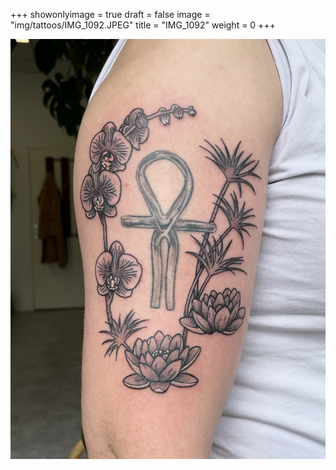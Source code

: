 +++
showonlyimage = true
draft = false
image = "img/tattoos/IMG_1092.JPEG"
title = "IMG_1092"
weight = 0
+++

![image](/img/tattoos/IMG_1092.JPEG)
